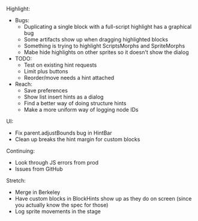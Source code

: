 Highlight:
* Bugs:
  * Duplicating a single block with a full-script highlight has a graphical bug
  * Some artifacts show up when dragging highlighted blocks
  * Something is trying to highlight ScriptsMorphs and SpriteMorphs
  * Mabe hide highlights on other sprites so it doesn't show the dialog
* TODO:
  * Test on existing hint requests
  * Limit plus buttons
  * Reorder/move needs a hint attached
* Reach:
  * Save preferences
  * Show list insert hints as a dialog
  * Find a better way of doing structure hints
  * Make a more uniform way of logging node IDs

UI:
* Fix parent.adjustBounds bug in HintBar
* Clean up breaks the hint margin for custom blocks

Continuing:
* Look through JS errors from prod
* Issues from GitHub

Stretch:
* Merge in Berkeley
* Have custom blocks in BlockHints show up as they do on screen (since you
actually know the spec for those)
* Log sprite movements in the stage
